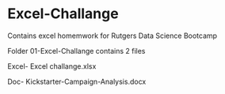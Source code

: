 # Excel-Challange

Contains excel homemwork for Rutgers Data Science Bootcamp

Folder 01-Excel-Challange contains 2 files

Excel- Excel challange.xlsx

Doc- Kickstarter-Campaign-Analysis.docx
